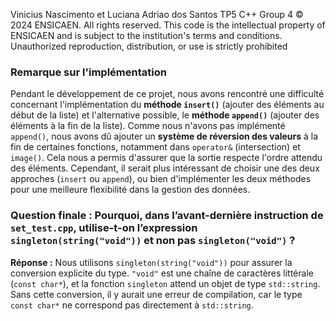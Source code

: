 Vinicius Nascimento et Luciana Adriao dos Santos
TP5 C++ Group 4
© 2024 ENSICAEN. All rights reserved.
This code is the intellectual property of ENSICAEN and is subject to the institution's terms and conditions.
Unauthorized reproduction, distribution, or use is strictly prohibited

### Remarque sur l'implémentation
Pendant le développement de ce projet, nous avons rencontré une difficulté concernant l'implémentation du **méthode `insert()`** (ajouter des éléments au début de la liste) et l'alternative possible, le **méthode `append()`** (ajouter des éléments à la fin de la liste). 
Comme nous n'avons pas implémenté `append()`, nous avons dû ajouter un **système de réversion des valeurs** à la fin de certaines fonctions, notamment dans `operator&` (intersection) et `image()`. Cela nous a permis d'assurer que la sortie respecte l'ordre attendu des éléments.
Cependant, il serait plus intéressant de choisir une des deux approches (`insert` ou `append`), ou bien d'implémenter les deux méthodes pour une meilleure flexibilité dans la gestion des données.

### Question finale : Pourquoi, dans l’avant-dernière instruction de `set_test.cpp`, utilise-t-on l’expression `singleton(string("void"))` et non pas `singleton("void")` ?

**Réponse :**
Nous utilisons `singleton(string("void"))` pour assurer la conversion explicite du type.
`"void"` est une chaîne de caractères littérale (`const char*`), et la fonction `singleton` attend un objet de type `std::string`.
Sans cette conversion, il y aurait une erreur de compilation, car le type `const char*` ne correspond pas directement à `std::string`.